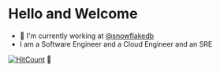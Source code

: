 # Hello and Welcome

- 💪 I'm currently working at [@snowflakedb](https://github.com/snowflakedb)
- I am a Software Engineer and a Cloud Engineer and an SRE

[![HitCount](http://hits.dwyl.com/sergeyhush/sergeyhush.svg)](http://hits.dwyl.com/sergeyhush/sergeyhush) :eyes:
